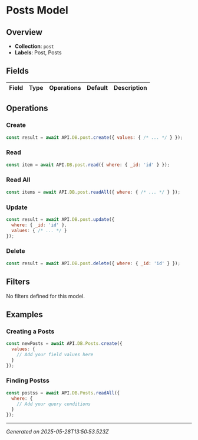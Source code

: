 # Posts Model

## Overview

- **Collection**: `post`
- **Labels**: Post, Posts

## Fields

| Field | Type | Operations | Default | Description |
|-------|------|------------|---------|-------------|


## Operations


### Create
```javascript
const result = await API.DB.post.create({ values: { /* ... */ } });
```

### Read
```javascript
const item = await API.DB.post.read({ where: { _id: 'id' } });
```

### Read All
```javascript
const items = await API.DB.post.readAll({ where: { /* ... */ } });
```

### Update
```javascript
const result = await API.DB.post.update({ 
  where: { _id: 'id' }, 
  values: { /* ... */ } 
});
```

### Delete
```javascript
const result = await API.DB.post.delete({ where: { _id: 'id' } });
```


## Filters

No filters defined for this model.

## Examples


### Creating a Posts
```javascript
const newPosts = await API.DB.Posts.create({
  values: {
    // Add your field values here
  }
});
```

### Finding Postss
```javascript
const postss = await API.DB.Posts.readAll({
  where: {
    // Add your query conditions
  }
});
```


---

*Generated on 2025-05-28T13:50:53.523Z*
